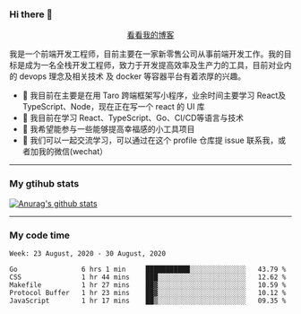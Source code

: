 ### Hi there 👋

<p align="center">
  <a href="https://real-jacket.github.io/">看看我的博客</a>
</p>

我是一个前端开发工程师，目前主要在一家新零售公司从事前端开发工作。我的目标是成为一名全栈开发工程师，致力于开发提高效率及生产力的工具，目前对业内的 devops 理念及相关技术 及 docker 等容器平台有着浓厚的兴趣。

- 🔭 我目前在主要是在用 Taro 跨端框架写小程序，业余时间主要学习 React及 TypeScript、Node，现在正在写一个 react 的 UI 库 
- 🌱 我目前在学习 React、TypeScript、Go、CI/CD等语言与技术
- 👯 我希望能参与一些能够提高幸福感的小工具项目
- 💬 我们可以一起交流学习，可以通过在这个 profile 仓库提 issue 联系我，或者加我的微信(wechat）

***

### My gtihub stats

[![Anurag's github stats](https://github-readme-stats.vercel.app/api?username=real-jacket)](https://github.com/anuraghazra/github-readme-stats)

***

### My code time

<!--START_SECTION:waka-->
```text
Week: 23 August, 2020 - 30 August, 2020

Go                6 hrs 1 min     ███████████░░░░░░░░░░░░░░   43.79 % 
CSS               1 hr 44 mins    ███░░░░░░░░░░░░░░░░░░░░░░   12.62 % 
Makefile          1 hr 27 mins    ██▓░░░░░░░░░░░░░░░░░░░░░░   10.59 % 
Protocol Buffer   1 hr 23 mins    ██▓░░░░░░░░░░░░░░░░░░░░░░   10.12 % 
JavaScript        1 hr 17 mins    ██▒░░░░░░░░░░░░░░░░░░░░░░   09.35 % 
```
<!--END_SECTION:waka-->
